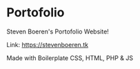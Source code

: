# Portofolio
Steven Boeren's Portofolio Website!

Link: https://stevenboeren.tk

Made with Boilerplate
CSS, HTML, PHP & JS
